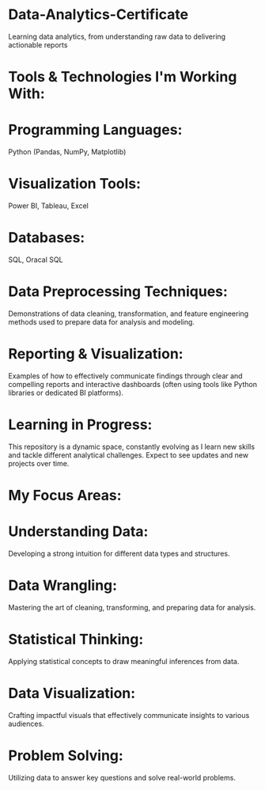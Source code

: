 # Data-Analytics-Certificate
Learning data analytics, from understanding raw data to delivering actionable reports

# Tools & Technologies I'm Working With:

# Programming Languages: 
Python (Pandas, NumPy, Matplotlib)
# Visualization Tools:  
Power BI, Tableau, Excel
# Databases: 
SQL, Oracal SQL

# Data Preprocessing Techniques: 
Demonstrations of data cleaning, transformation, and feature engineering methods used to prepare data for analysis and modeling.
# Reporting & Visualization: 
Examples of how to effectively communicate findings through clear and compelling reports and interactive dashboards (often using tools like Python libraries or dedicated BI platforms).
# Learning in Progress:
This repository is a dynamic space, constantly evolving as I learn new skills and tackle different analytical challenges. Expect to see updates and new projects over time.

# My Focus Areas:
# Understanding Data: 
Developing a strong intuition for different data types and structures.
# Data Wrangling: 
Mastering the art of cleaning, transforming, and preparing data for analysis.
# Statistical Thinking: 
Applying statistical concepts to draw meaningful inferences from data.
# Data Visualization: 
Crafting impactful visuals that effectively communicate insights to various audiences.
# Problem Solving: 
Utilizing data to answer key questions and solve real-world problems.

